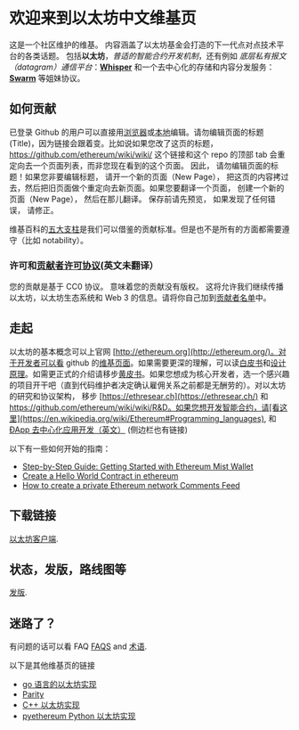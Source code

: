 # 欢迎来到以太坊中文维基页

这是一个社区维护的维基。 内容涵盖了以太坊基金会打造的下一代点对点技术平台的各类话题。 包括**以太坊**，_普适的智能合约开发机制_，还有例如 _底层私有报文（datagram）通信平台_：**[Whisper](https://github.com/ethereum/wiki/wiki/Whisper-pages)** 和一个去中心化的存储和内容分发服务： **[Swarm](http://swarm-gateways.net/bzz:/theswarm.eth/)** 等姐妹协议。

## 如何贡献

已登录 Github 的用户可以直接用[浏览器](https://help.github.com/articles/editing-wiki-pages-via-the-online-interface)或[本地](https://help.github.com/articles/adding-and-editing-wiki-pages-locally)编辑。请勿编辑页面的标题(Title)，因为链接会跟着变。比如说如果您改了这页的标题， https://github.com/ethereum/wiki/wiki/ 这个链接和这个 repo 的顶部 tab 会重定向去一个页面列表，而非您现在看到的这个页面。 因此， 请勿编辑页面的标题！如果您非要编辑标题， 请开一个新的页面（New Page）， 把这页的内容拷过去，然后把旧页面做个重定向去新页面。如果您要翻译一个页面， 创建一个新的页面（New Page）， 然后在那儿翻译。 保存前请先预览， 如果发现了任何错误， 请修正。

维基百科的[五大支柱](https://zh.wikipedia.org/wiki/Wikipedia:%E4%BA%94%E5%A4%A7%E6%94%AF%E6%9F%B1)是我们可以借鉴的贡献标准。但是也不是所有的方面都需要遵守（比如 notability）。

### 许可和[贡献者许可协议](https://github.com/ethereum/wiki/wiki/CC0-license#list-of-contributors)(英文未翻译）

您的贡献是基于 CC0 协议。 意味着您的贡献没有版权。 这将允许我们继续传播以太坊，以太坊生态系统和 Web 3 的信息。请将你自己加到[贡献者名单](https://github.com/ethereum/wiki/wiki/CC0-license#list-of-contributors)中。 

## 走起

以太坊的基本概念可以上官网 [http://ethereum.org](http://ethereum.org/)。对于开发者可以看 github 的[维基页面](https://github.com/ethereum/wiki/wiki/Ethereum-introduction)。如果需要更深的理解，可以读[白皮书](https://github.com/ethereum/wiki/wiki/White-Paper)和[设计原理](https://github.com/ethereum/wiki/wiki/Design-Rationale)。如需更正式的介绍请移步[黄皮书](https://ethereum.github.io/yellowpaper/paper.pdf)。如果您想成为核心开发者，选一个感兴趣的项目开干吧（直到代码维护者决定确认雇佣关系之前都是无酬劳的）。对以太坊的研究和协议架构， 移步 [https://ethresear.ch](https://ethresear.ch/) 和 https://github.com/ethereum/wiki/wiki/R&D。如果您想开发智能合约，请[看这里](https://en.wikipedia.org/wiki/Ethereum#Programming_languages), 和[ÐApp 去中心化应用开发（英文）](https://github.com/ethereum/wiki/wiki/%C3%90App-Development) (侧边栏也有链接)

以下有一些如何开始的指南：

* [Step-by-Step Guide: Getting Started with Ethereum Mist Wallet](https://medium.com/@attores/step-by-step-guide-getting-started-with-ethereum-mist-wallet-772a3cc99af4)
* [Create a Hello World Contract in ethereum](https://www.ethereum.org/greeter)
* [How to create a private Ethereum network Comments Feed](https://omarmetwally.wordpress.com/2017/07/25/how-to-create-a-private-ethereum-network/)

## 下载链接

[以太坊客户端](https://github.com/ethereum/wiki/wiki/Clients).

## 状态，发版，路线图等

[发版](https://github.com/ethereum/wiki/wiki/Releases).

## 迷路了？

有问题的话可以看 FAQ [FAQS](https://github.com/ethereum/wiki/wiki/FAQS) and [术语](https://github.com/ethereum/wiki/wiki/Glossary).

以下是其他维基页的链接

* [go 语言的以太坊实现](https://github.com/ethereum/go-ethereum/wiki)
* [Parity](https://paritytech.github.io/wiki/)
* [C++ 以太坊实现](http://www.ethdocs.org/en/latest/ethereum-clients/cpp-ethereum/index.htm)
* [pyethereum Python 以太坊实现](https://github.com/ethereum/pyethereum/wiki)

